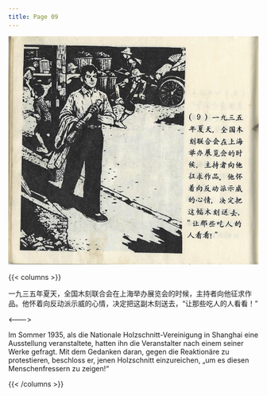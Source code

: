 ```yaml
---
title: Page 09
---
```


![luxun front](../../../images/luxun/YifuMukeDeGushi/10-page-00001.jpg)

{{< columns >}}

一九三五年夏天，全国木刻联合会在上海举办展览会的时候，主持者向他征求作品。他怀着向反动派示威的心情，决定把这副木刻送去，“让那些吃人的人看看！”

<--->

Im Sommer 1935, als die Nationale Holzschnitt-Vereinigung in Shanghai eine Ausstellung veranstaltete, hatten ihn die Veranstalter nach einem seiner Werke gefragt. Mit dem Gedanken daran, gegen die Reaktionäre zu protestieren, beschloss er, jenen Holzschnitt einzureichen, „um es diesen Menschenfressern zu zeigen!“

{{< /columns >}}
